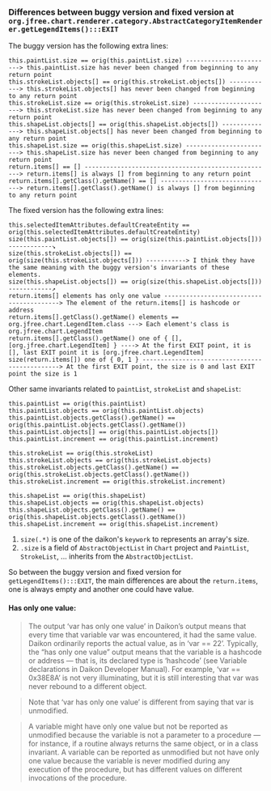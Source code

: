 ### Differences between buggy version and fixed version at `org.jfree.chart.renderer.category.AbstractCategoryItemRenderer.getLegendItems():::EXIT`

The buggy version has the following extra lines:  
```
this.paintList.size == orig(this.paintList.size) ------------------------> this.paintList.size has never been changed from beginning to any return point
this.strokeList.objects[] == orig(this.strokeList.objects[]) ------------> this.strokeList.objects[] has never been changed from beginning to any return point
this.strokeList.size == orig(this.strokeList.size) ----------------------> this.strokeList.size has never been changed from beginning to any return point
this.shapeList.objects[] == orig(this.shapeList.objects[]) --------------> this.shapeList.objects[] has never been changed from beginning to any return point
this.shapeList.size == orig(this.shapeList.size) ------------------------> this.shapeList.size has never been changed from beginning to any return point
return.items[] == [] ----------------------------------------------------> return.items[] is always [] from beginning to any return point
return.items[].getClass().getName() == [] -------------------------------> return.items[].getClass().getName() is always [] from beginning to any return point
```
The fixed version has the following extra lines:  
```
this.selectedItemAttributes.defaultCreateEntity == orig(this.selectedItemAttributes.defaultCreateEntity)
size(this.paintList.objects[]) == orig(size(this.paintList.objects[])) ------------↘
size(this.strokeList.objects[]) == orig(size(this.strokeList.objects[])) -----------> I think they have the same meaning with the buggy version's invariants of these elements.
size(this.shapeList.objects[]) == orig(size(this.shapeList.objects[])) ------------↗
return.items[] elements has only one value -----------------------------------------> The element of the return.items[] is hashcode or address
return.items[].getClass().getName() elements == org.jfree.chart.LegendItem.class ---> Each element's class is org.jfree.chart.LegendItem
return.items[].getClass().getName() one of { [], [org.jfree.chart.LegendItem] } ----> At the first EXIT point, it is [], last EXIT point it is [org.jfree.chart.LegendItem]
size(return.items[]) one of { 0, 1 } -----------------------------------------------> At the first EXIT point, the size is 0 and last EXIT point the size is 1
```

Other same invariants related to `paintList`, `strokeList` and `shapeList`:  
```
this.paintList == orig(this.paintList)
this.paintList.objects == orig(this.paintList.objects)
this.paintList.objects.getClass().getName() == orig(this.paintList.objects.getClass().getName())
this.paintList.objects[] == orig(this.paintList.objects[])
this.paintList.increment == orig(this.paintList.increment)

this.strokeList == orig(this.strokeList)
this.strokeList.objects == orig(this.strokeList.objects)
this.strokeList.objects.getClass().getName() == orig(this.strokeList.objects.getClass().getName())
this.strokeList.increment == orig(this.strokeList.increment)

this.shapeList == orig(this.shapeList)
this.shapeList.objects == orig(this.shapeList.objects)
this.shapeList.objects.getClass().getName() == orig(this.shapeList.objects.getClass().getName())
this.shapeList.increment == orig(this.shapeList.increment)
```

1. `size(.*)` is one of the daikon's `keywork` to represents an array's size.  
2. `.size` is a field of `AbstractObjectList` in `Chart` project and `PaintList`, `StrokeList`, ... inherits from the `AbstractObjectList`.  

So between the buggy version and fixed version for `getLegendItems():::EXIT`, the main differences are about the `return.items`, one is always empty and another one could have value.   

#### Has only one value:
>The output ‘var has only one value’ in Daikon’s output means that every time that variable var was encountered, it had the same value. Daikon ordinarily reports the actual value, as in ‘var == 22’. Typically, the “has only one value” output means that the variable is a hashcode or address — that is, its declared type is ‘hashcode’ (see Variable declarations in Daikon Developer Manual). For example, ‘var == 0x38E8A’ is not very illuminating, but it is still interesting that var was never rebound to a different object.

>Note that ‘var has only one value’ is different from saying that var is unmodified.

>A variable might have only one value but not be reported as unmodified because the variable is not a parameter to a procedure — for instance, if a routine always returns the same object, or in a class invariant. A variable can be reported as unmodified but not have only one value because the variable is never modified during any execution of the procedure, but has different values on different invocations of the procedure.